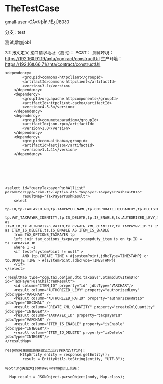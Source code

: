 # TheTestCase


gmall-user :ÓÃ»§·þÎñ,¶Ë¿Ú8080

分支：test

测试,增加job1



7.2 报文定义
接口请求地址（测试)：
POST： 
测试环境：https://192.168.91.19/anta/contract/constructUrl
生产环境：https://192.168.66.71/anta/contract/constructUrl



	<dependency>
			<groupId>commons-httpclient</groupId>
			<artifactId>commons-httpclient</artifactId>
			<version>3.1</version>
		</dependency>
		<dependency>
			<groupId>org.apache.httpcomponents</groupId>
			<artifactId>httpclient-cache</artifactId>
			<version>4.5.3</version>
		</dependency>
		<dependency>
			<groupId>com.metaparadigm</groupId>
			<artifactId>json-rpc</artifactId>
			<version>1.0</version>
		</dependency>
		<dependency>
			<groupId>com.alibaba</groupId>
			<artifactId>fastjson</artifactId>
			<version>1.1.41</version>
		</dependency>







    <select id="queryTaxpayerPushAllList" parameterType="com.tax.option.dto.taxpayer.TaxpayerPushCustDTo"
            resultMap="TaxPayerPushResult">
        select
        tp.ID,tp.TAXPAYER_NO,tp.TAXPAYER_NAME,tp.CORPORATE_HIERARCHY,tp.REGISTER_PROVINCE,tp.REGISTER_CITY,tp.REGISTER_DISTRICT,tp.ACCOUNTING_TYPE,tp.REGISTER_POSTAL_CODE,
        tp.VAT_TAXPAYER_IDENTITY,tp.IS_DELETE,tp.IS_ENABLE,ts.AUTHORIZED_LEVY,ts.ID as ITEM_ID,ts.AUTHORIZED_RATIO,ts.CREATE_XML_QUANTITY,ts.TAXPAYER_ID,ts.IS_DELETE as ITEM_IS_DELETE,ts.IS_ENABLE AS ITEM_IS_ENABLE
        from TAX_OPTIONS_TAXPAYER tp
        left join tax_options_taxpayer_stampduty_item ts on tp.ID = ts.TAXPAYER_ID
        where 1 =1
        <if test="systemPoint != null" >
            AND (tp.CREATE_TIME > #{systemPoint,jdbcType=TIMESTAMP} or tp.UPDATE_TIME > #{systemPoint,jdbcType=TIMESTAMP})
        </if>
    </select>








































<resultMap type="com.tax.option.dto.taxpayer.TaxpayerPushCustDTo" id="TaxPayerPushResult">
        <id column="ID" property="id" jdbcType="VARCHAR"/>
        <result column="IS_ENABLE" property="isEnable" jdbcType="INTEGER"/>
        <result column="IS_DELETE" property="isDelete" jdbcType="INTEGER"/>
        <result column="TAXPAYER_NO" property="taxpayerNo" jdbcType="VARCHAR"/>
        <result column="TAXPAYER_NAME" property="taxpayerName" jdbcType="VARCHAR"/>
        <result column="CORPORATE_HIERARCHY" property="corporateHierarchy" jdbcType="INTEGER"/>
        <result column="REGISTER_PROVINCE" property="registerProvince" jdbcType="VARCHAR"/>
        <result column="REGISTER_CITY" property="registerCity" jdbcType="VARCHAR"/>
        <result column="REGISTER_DISTRICT" property="registerDistrict" jdbcType="VARCHAR"/>
        <result column="ACCOUNTING_TYPE" property="accountingType" jdbcType="INTEGER"/>
        <result column="REGISTER_POSTAL_CODE" property="registerPostalCode" jdbcType="VARCHAR"/>
        <result column="VAT_TAXPAYER_IDENTITY" property="vatTaxpayerIdentity" jdbcType="INTEGER"/>
        <collection  property="stampdutyItemDTo"   javaType="java.util.List"   resultMap="TaxPayerPushChildrenResult" />
    </resultMap>

    <resultMap type="com.tax.option.dto.taxpayer.StampdutyItemDTo" id="TaxPayerPushChildrenResult">
        <id column="ITEM_ID" property="id" jdbcType="VARCHAR"/>
        <result column="AUTHORIZED_LEVY" property="authorizedLevy" jdbcType="VARCHAR" />
        <result column="AUTHORIZED_RATIO" property="authorizedRatio" jdbcType="DECIMAL" />
        <result column="CREATE_XML_QUANTITY" property="createXmlQuantity" jdbcType="INTEGER"/>
        <result column="TAXPAYER_ID" property="taxpayerId" jdbcType="VARCHAR" />
        <result column="ITEM_IS_ENABLE" property="isEnable" jdbcType="INTEGER"/>
        <result column="ITEM_IS_DELETE" property="isDelete" jdbcType="INTEGER"/>
    </resultMap>
    
    response拿回到的数据怎么进行转换成String；
           HttpEntity entity = response.getEntity();
            result = EntityUtils.toString(entity, "UTF-8");
    
    将String类型大json字符串转map的工具类：
    
      Map result = JSONObject.parseObject(body, Map.class);
    
